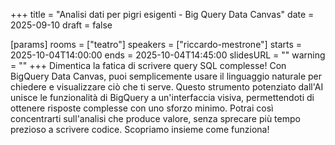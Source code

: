 +++
title = "Analisi dati per pigri esigenti - Big Query Data Canvas"
date = 2025-09-10
draft = false

[params]
rooms = ["teatro"]
speakers = ["riccardo-mestrone"]
starts = 2025-10-04T14:00:00
ends = 2025-10-04T14:45:00
slidesURL = ""
warning = ""
+++
Dimentica la fatica di scrivere query SQL complesse!
Con BigQuery Data Canvas, puoi semplicemente usare il linguaggio naturale per chiedere e visualizzare ciò che ti serve. 
Questo strumento potenziato dall'AI unisce le funzionalità di BigQuery a un'interfaccia visiva, permettendoti di ottenere risposte complesse con uno sforzo minimo. 
Potrai così concentrarti sull'analisi che produce valore, senza sprecare più tempo prezioso a scrivere codice.
Scopriamo insieme come funziona!
